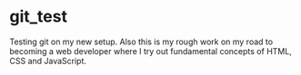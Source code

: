 # git_test
Testing git on my new setup.
Also this is my rough work on my road to becoming a web developer where I try out fundamental concepts of HTML, CSS and JavaScript.